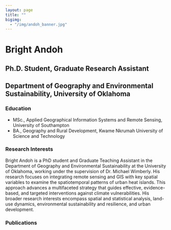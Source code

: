 ```yaml
---
layout: page
title: ""
bigimg: 
  - "/img/andoh_banner.jpg"
---
```


# Bright Andoh
## Ph.D. Student, Graduate Research Assistant
## Department of Geography and Environmental Sustainability, University of Oklahoma

### Education
- MSc., Applied Geographical Information Systems and Remote Sensing, University of Southampton
- BA., Geography and Rural Development, Kwame Nkrumah University of Science and Technology

### Research Interests
Bright Andoh is a PhD student and Graduate Teaching Assistant in the Department of Geography and Environmental Sustainability at the University of Oklahoma, working under the supervision of Dr. Michael Wimberly. His research focuses on integrating remote sensing and GIS with key spatial variables to examine the spatiotemporal patterns of urban heat islands. This approach advances a multifaceted strategy that guides effective, evidence-based, and targeted interventions against climate vulnerabilities. His broader research interests encompass spatial and statistical analysis, land-use dynamics, environmental sustainability and resilience, and urban development.

### Publications 


